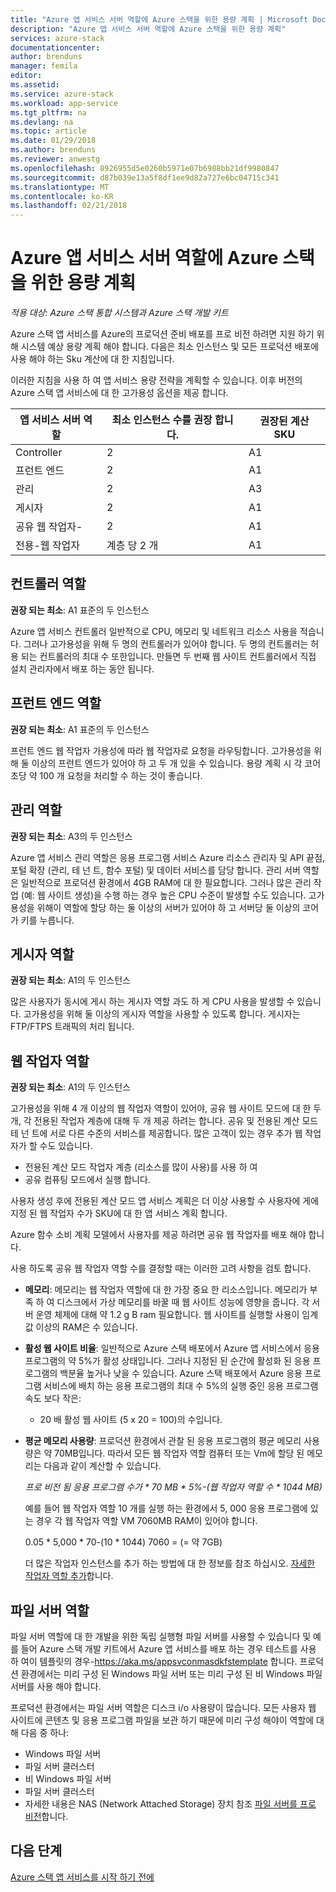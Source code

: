 ```yaml
---
title: "Azure 앱 서비스 서버 역할에 Azure 스택을 위한 용량 계획 | Microsoft Docs"
description: "Azure 앱 서비스 서버 역할에 Azure 스택을 위한 용량 계획"
services: azure-stack
documentationcenter: 
author: brenduns
manager: femila
editor: 
ms.assetid: 
ms.service: azure-stack
ms.workload: app-service
ms.tgt_pltfrm: na
ms.devlang: na
ms.topic: article
ms.date: 01/29/2018
ms.author: brenduns
ms.reviewer: anwestg
ms.openlocfilehash: 8926955d5e0260b5971e07b6988bb21df9980847
ms.sourcegitcommit: d87b039e13a5f8df1ee9d82a727e6bc04715c341
ms.translationtype: MT
ms.contentlocale: ko-KR
ms.lasthandoff: 02/21/2018
---
```

# <a name="capacity-planning-for-azure-app-service-server-roles-in-azure-stack"></a>Azure 앱 서비스 서버 역할에 Azure 스택을 위한 용량 계획
*적용 대상: Azure 스택 통합 시스템과 Azure 스택 개발 키트*

Azure 스택 앱 서비스를 Azure의 프로덕션 준비 배포를 프로 비전 하려면 지원 하기 위해 시스템 예상 용량 계획 해야 합니다.  다음은 최소 인스턴스 및 모든 프로덕션 배포에 사용 해야 하는 Sku 계산에 대 한 지침입니다.

이러한 지침을 사용 하 여 앱 서비스 용량 전략을 계획할 수 있습니다. 이후 버전의 Azure 스택 앱 서비스에 대 한 고가용성 옵션을 제공 합니다.

| 앱 서비스 서버 역할 | 최소 인스턴스 수를 권장 합니다. | 권장된 계산 SKU|
| --- | --- | --- |
| Controller | 2 | A1 |
| 프런트 엔드 | 2 | A1 |
| 관리 | 2 | A3 |
| 게시자 | 2 | A1 |
| 공유 웹 작업자- | 2 | A1 |
| 전용-웹 작업자 | 계층 당 2 개 | A1 |

## <a name="controller-role"></a>컨트롤러 역할

**권장 되는 최소**: A1 표준의 두 인스턴스

Azure 앱 서비스 컨트롤러 일반적으로 CPU, 메모리 및 네트워크 리소스 사용을 적습니다. 그러나 고가용성을 위해 두 명의 컨트롤러가 있어야 합니다. 두 명의 컨트롤러는 허용 되는 컨트롤러의 최대 수 또한입니다. 만들면 두 번째 웹 사이트 컨트롤러에서 직접 설치 관리자에서 배포 하는 동안 됩니다.

## <a name="front-end-role"></a>프런트 엔드 역할

**권장 되는 최소**: A1 표준의 두 인스턴스

프런트 엔드 웹 작업자 가용성에 따라 웹 작업자로 요청을 라우팅합니다. 고가용성을 위해 둘 이상의 프런트 엔드가 있어야 하 고 두 개 있을 수 있습니다. 용량 계획 시 각 코어 초당 약 100 개 요청을 처리할 수 하는 것이 좋습니다.

## <a name="management-role"></a>관리 역할

**권장 되는 최소**: A3의 두 인스턴스

Azure 앱 서비스 관리 역할은 응용 프로그램 서비스 Azure 리소스 관리자 및 API 끝점, 포털 확장 (관리, 테 넌 트, 함수 포털) 및 데이터 서비스를 담당 합니다. 관리 서버 역할은 일반적으로 프로덕션 환경에서 4GB RAM에 대 한 필요합니다. 그러나 많은 관리 작업 (예: 웹 사이트 생성)을 수행 하는 경우 높은 CPU 수준이 발생할 수도 있습니다. 고가용성을 위해이 역할에 할당 하는 둘 이상의 서버가 있어야 하 고 서버당 둘 이상의 코어가 키를 누릅니다.

## <a name="publisher-role"></a>게시자 역할

**권장 되는 최소**: A1의 두 인스턴스

많은 사용자가 동시에 게시 하는 게시자 역할 과도 하 게 CPU 사용을 발생할 수 있습니다. 고가용성을 위해 둘 이상의 게시자 역할을 사용할 수 있도록 합니다.  게시자는 FTP/FTPS 트래픽의 처리 됩니다.

## <a name="web-worker-role"></a>웹 작업자 역할

**권장 되는 최소**: A1의 두 인스턴스

고가용성을 위해 4 개 이상의 웹 작업자 역할이 있어야, 공유 웹 사이트 모드에 대 한 두 개, 각 전용된 작업자 계층에 대해 두 개 제공 하려는 합니다. 공유 및 전용된 계산 모드 테 넌 트에 서로 다른 수준의 서비스를 제공합니다. 많은 고객이 있는 경우 추가 웹 작업 자가 할 수도 있습니다.
 - 전용된 계산 모드 작업자 계층 (리소스를 많이 사용)를 사용 하 여
 - 공유 컴퓨팅 모드에서 실행 합니다.

사용자 생성 후에 전용된 계산 모드 앱 서비스 계획은 더 이상 사용할 수 사용자에 게에 지정 된 웹 작업자 수가 SKU에 대 한 앱 서비스 계획 합니다.

Azure 함수 소비 계획 모델에서 사용자를 제공 하려면 공유 웹 작업자를 배포 해야 합니다.

사용 하도록 공유 웹 작업자 역할 수를 결정할 때는 이러한 고려 사항을 검토 합니다.

- **메모리**: 메모리는 웹 작업자 역할에 대 한 가장 중요 한 리소스입니다. 메모리가 부족 하 여 디스크에서 가상 메모리를 바꿀 때 웹 사이트 성능에 영향을 줍니다. 각 서버 운영 체제에 대해 약 1.2 g B ram 필요합니다. 웹 사이트를 실행할 사용이 임계값 이상의 RAM은 수 있습니다.
- **활성 웹 사이트 비율**: 일반적으로 Azure 스택 배포에서 Azure 앱 서비스에서 응용 프로그램의 약 5%가 활성 상태입니다. 그러나 지정된 된 순간에 활성화 된 응용 프로그램의 백분율 높거나 낮을 수 있습니다. Azure 스택 배포에서 Azure 응용 프로그램 서비스에 배치 하는 응용 프로그램의 최대 수 5%의 실행 중인 응용 프로그램 속도 보다 작은:
    - 20 배 활성 웹 사이트 (5 x 20 = 100)의 수입니다.
- **평균 메모리 사용량**: 프로덕션 환경에서 관찰 된 응용 프로그램의 평균 메모리 사용량은 약 70MB입니다. 따라서 모든 웹 작업자 역할 컴퓨터 또는 Vm에 할당 된 메모리는 다음과 같이 계산할 수 있습니다.

    *프로 비전 됨 응용 프로그램 수가 * 70 MB * 5%-(웹 작업자 역할 수 * 1044 MB)*

   예를 들어 웹 작업자 역할 10 개를 실행 하는 환경에서 5, 000 응용 프로그램에 있는 경우 각 웹 작업자 역할 VM 7060MB RAM이 있어야 합니다.

   0.05 * 5,000 * 70-(10 * 1044) 7060 = (= 약 7GB)

   더 많은 작업자 인스턴스를 추가 하는 방법에 대 한 정보를 참조 하십시오. [자세한 작업자 역할 추가](azure-stack-app-service-add-worker-roles.md)합니다.

## <a name="file-server-role"></a>파일 서버 역할

파일 서버 역할에 대 한 개발을 위한 독립 실행형 파일 서버를 사용할 수 있습니다 및 예를 들어 Azure 스택 개발 키트에서 Azure 앱 서비스를 배포 하는 경우 테스트를 사용 하 여이 템플릿의 경우-https://aka.ms/appsvconmasdkfstemplate 합니다. 프로덕션 환경에서는 미리 구성 된 Windows 파일 서버 또는 미리 구성 된 비 Windows 파일 서버를 사용 해야 합니다.

프로덕션 환경에서는 파일 서버 역할은 디스크 i/o 사용량이 많습니다. 모든 사용자 웹 사이트에 콘텐츠 및 응용 프로그램 파일을 보관 하기 때문에 미리 구성 해야이 역할에 대해 다음 중 하나:
- Windows 파일 서버
- 파일 서버 클러스터
- 비 Windows 파일 서버
- 파일 서버 클러스터
- 자세한 내용은 NAS (Network Attached Storage) 장치 참조 [파일 서버를 프로 비전](azure-stack-app-service-before-you-get-started.md#prepare-the-file-server)합니다.

## <a name="next-steps"></a>다음 단계

[Azure 스택 앱 서비스를 시작 하기 전에](azure-stack-app-service-before-you-get-started.md)

